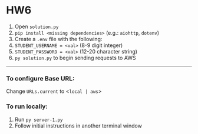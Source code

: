 # HW6
1. Open `solution.py`
2. `pip install <missing dependencies>` (e.g.: `aiohttp`, `dotenv`)
3. Create a `.env` file with the following:
  1. `STUDENT_USERNAME = <val>` (8-9 digit integer)
  2. `STUDENT_PASSWORD = <val>` (12-20 character string)
4. `py solution.py` to begin sending requests to AWS
___
### To configure Base URL:
Change `URLs.current` to <`local | aws`>

### To run locally:
1. Run `py server-1.py`
2. Follow initial instructions in another terminal window